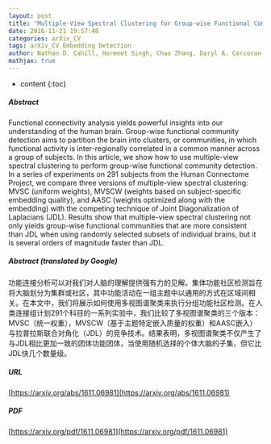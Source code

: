```yaml
---
layout: post
title: "Multiple-View Spectral Clustering for Group-wise Functional Community Detection"
date: 2016-11-21 19:57:48
categories: arXiv_CV
tags: arXiv_CV Embedding Detection
author: Nathan D. Cahill, Harmeet Singh, Chao Zhang, Daryl A. Corcoran, Alison M. Prengaman, Paul S. Wenger, John F. Hamilton, Peter Bajorski, Andrew M. Michael
mathjax: true
---
```


* content
{:toc}

##### Abstract
Functional connectivity analysis yields powerful insights into our understanding of the human brain. Group-wise functional community detection aims to partition the brain into clusters, or communities, in which functional activity is inter-regionally correlated in a common manner across a group of subjects. In this article, we show how to use multiple-view spectral clustering to perform group-wise functional community detection. In a series of experiments on 291 subjects from the Human Connectome Project, we compare three versions of multiple-view spectral clustering: MVSC (uniform weights), MVSCW (weights based on subject-specific embedding quality), and AASC (weights optimized along with the embedding) with the competing technique of Joint Diagonalization of Laplacians (JDL). Results show that multiple-view spectral clustering not only yields group-wise functional communities that are more consistent than JDL when using randomly selected subsets of individual brains, but it is several orders of magnitude faster than JDL.

##### Abstract (translated by Google)
功能连接分析可以对我们对人脑的理解提供强有力的见解。集体功能社区检测旨在将大脑划分为集群或社区，其中功能活动在一组主题中以通用的方式在区域间相关。在本文中，我们将展示如何使用多视图谱聚类来执行分组功能社区检测。在人类连接组计划291个科目的一系列实验中，我们比较了多视图谱聚类的三个版本：MVSC（统一权重），MVSCW（基于主题特定嵌入质量的权重）和AASC嵌入）与拉普拉斯联合对角化（JDL）的竞争技术。结果表明，多视图谱聚类不仅产生了与JDL相比更加一致的团体功能团体，当使用随机选择的个体大脑的子集，但它比JDL快几个数量级。

##### URL
[https://arxiv.org/abs/1611.06981](https://arxiv.org/abs/1611.06981)

##### PDF
[https://arxiv.org/pdf/1611.06981](https://arxiv.org/pdf/1611.06981)

